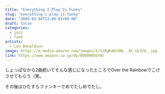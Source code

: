 ```yaml
---
title: "Everything I Play Is Funky"
slug: "everything-i-play-is-funky"
date: "2009-03-04T23:00:03+09:00"
draft: false
categories:
  - jazz
  - funk
artists:
  - Lou Donaldson
image: https://m.media-amazon.com/images/I/51BgK46rONL._AC_UL320_.jpg
link: https://www.amazon.co.jp/dp/B000005GYW/
---
```

しょっぱなから2曲続いてそんな感じになったところでOver the Rainbowでこけさせてもらう（笑。
<!--more-->
その後はひたすらファンキーでめでたしめでたし。
